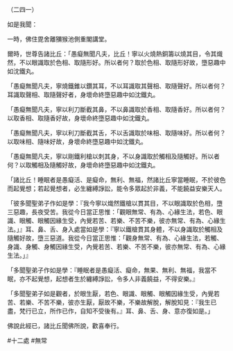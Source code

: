 （二四一）

如是我聞：

一時，佛住毘舍離獼猴池側重閣講堂。

爾時，世尊告諸比丘：「愚癡無聞凡夫，比丘！寧以火燒熱銅籌以燒其目，令其熾然，不以眼識取於色相、取隨形好。所以者何？取於色相、取隨形好故，墮惡趣中如沈鐵丸。

「愚癡無聞凡夫，寧燒鐵錐以鑽其耳，不以耳識取其聲相、取隨聲好。所以者何？耳識取聲相、取隨聲好者，身壞命終墮惡趣中如沈鐵丸。

「愚癡無聞凡夫，寧以利刀斷截其鼻，不以鼻識取於香相、取隨香好。所以者何？以取香相、取隨香好故，身壞命終墮惡趣中如沈鐵丸。

「愚癡無聞凡夫，寧以利刀斷截其舌，不以舌識取於味相、取隨味好。所以者何？以取味相、隨味好故，身壞命終墮惡趣中如沈鐵丸。

「愚癡無聞凡夫，寧以剛鐵利槍以刺其身，不以身識取於觸相及隨觸好。所以者何？以取觸相及隨觸好故，身壞命終墮惡趣中如沈鐵丸。

「諸比丘！睡眠者是愚癡活、是癡命，無利、無福，然諸比丘寧當睡眠，不於彼色而起覺想；若起覺想者，必生纏縛諍訟，能令多眾起於非義，不能饒益安樂天人。

「彼多聞聖弟子作如是學：『我今寧以熾然鐵槍以貫其目，不以眼識取於色相，墮三惡趣，長夜受苦。我從今日當正思惟：「觀眼無常、有為、心緣生法，若色、眼識、眼觸、眼觸因緣生受，內覺若苦、若樂、不苦不樂，彼亦無常、有為、心緣生法。」』耳、鼻、舌、身入處當如是學：『寧以鐵槍貫其身體，不以身識取於觸相及隨觸好故，墮三惡道。我從今日當正思惟：「觀身無常、有為、心緣生法，若觸、身識、身觸、身觸因緣生受，內覺若苦、若樂、不苦不樂，彼亦無常、有為、心緣生法。」』

「多聞聖弟子作如是學：『睡眠者是愚癡活、癡命，無果、無利、無福，我當不眠，亦不起覺想，起想者生於纏縛諍訟，令多人非義饒益，不得安樂。』

「多聞聖弟子如是觀者，於眼生厭，若色、眼識、眼觸、眼觸因緣生受，內覺若苦、若樂、不苦不樂，彼亦生厭，厭故不樂，不樂故解脫，解脫知見：『我生已盡，梵行已立，所作已作，自知不受後有。』耳、鼻、舌、身、意亦復如是。」

佛說此經已，諸比丘聞佛所說，歡喜奉行。



#十二處
#無常
